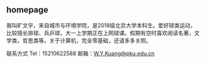 ## homepage
我叫旷文宇，来自城市与环境学院，是2018级北京大学本科生。爱好球类运动，比较擅长排球、兵乒球，大一上学期正在上网球课。假期有空时喜欢阅读名著，文学类，哲思类等。关于计算机，完全零基础，还请多多关照。

联系方式  Tel：15210622588  邮箱：W.Y.Kuang@pku.edu.cn 
